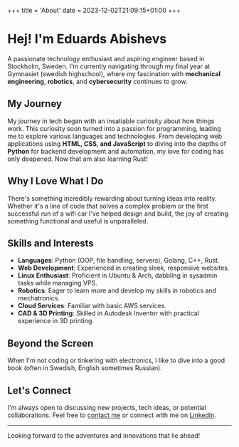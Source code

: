 +++
title = 'About'
date = 2023-12-02T21:09:15+01:00
+++

# Hej! I'm Eduards Abishevs

A passionate technology enthusiast and aspiring engineer based in Stockholm, Sweden. I'm currently navigating through my final year at Gymnasiet (swedish highschool), where my fascination with **mechanical engineering**, **robotics**, and **cybersecurity** continues to grow.

## My Journey

My journey in tech began with an insatiable curiosity about how things work. This curiosity soon turned into a passion for programming, leading me to explore various languages and technologies. From developing web applications using **HTML, CSS, and JavaScript** to diving into the depths of **Python** for backend development and automation, my love for coding has only deepened. Now that am also learning Rust!

## Why I Love What I Do

There's something incredibly rewarding about turning ideas into reality. Whether it's a line of code that solves a complex problem or the first successful run of a wifi car I've helped design and build, the joy of creating something functional and useful is unparalleled.

## Skills and Interests

- **Languages**: Python (OOP, file handling, servers), Golang, C++, Rust.
- **Web Development**: Experienced in creating sleek, responsive websites.
- **Linux Enthusiast**: Proficient in Ubuntu & Arch, dabbling in sysadmin tasks while managing VPS.
- **Robotics**: Eager to learn more and develop my skills in robotics and mechatronics.
- **Cloud Services**: Familiar with basic AWS services.
- **CAD & 3D Printing**: Skilled in Autodesk Inventor with practical experience in 3D printing.

## Beyond the Screen

When I'm not coding or tinkering with electronics, I like  to dive into a good book (often in Swedish, English sometimes Russian).

## Let's Connect

I'm always open to discussing new projects, tech ideas, or potential collaborations. Feel free to [contact me](/contact) or connect with me on [LinkedIn](#).

---

Looking forward to the adventures and innovations that lie ahead!

